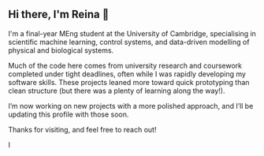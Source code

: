 ## Hi there, I'm Reina 👋

I'm a final-year MEng student at the University of Cambridge, specialising in scientific machine learning, control systems, and data-driven modelling of physical and biological systems.

Much of the code here comes from university research and coursework completed under tight deadlines, often while I was rapidly developing my software skills. These projects leaned more toward quick prototyping than clean structure (but there was a plenty of learning along the way!).

I’m now working on new projects with a more polished approach, and I’ll be updating this profile with those soon.

Thanks for visiting, and feel free to reach out!


<!--
**Reina234/Reina234** is a ✨ _special_ ✨ repository because its `README.md` (this file) appears on your GitHub profile.

Here are some ideas to get you started:

- 🔭 I’m currently working on ...
- 🌱 I’m currently learning ...
- 👯 I’m looking to collaborate on ...
- 🤔 I’m looking for help with ...
- 💬 Ask me about ...
- 📫 How to reach me: ...
- 😄 Pronouns: ...
- ⚡ Fun fact: ...
-->

I
